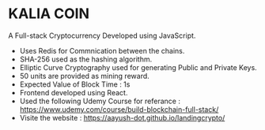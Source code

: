 # KALIA COIN

A Full-stack Cryptocurrency Developed using JavaScript.  
* Uses Redis for Commnication between the chains.  
* SHA-256 used as the hashing algorithm.
* Elliptic Curve Cryptography used for generating Public and Private Keys.
* 50 units are provided as mining reward.  
* Expected Value of Block Time : 1s
* Frontend developed using React.  
* Used the following Udemy Course for referance : https://www.udemy.com/course/build-blockchain-full-stack/
* Visite the website : https://aayush-dot.github.io/landingcrypto/
